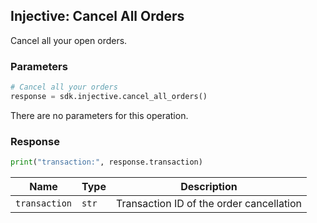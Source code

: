 ## Injective: Cancel All Orders

Cancel all your open orders.

### Parameters

```python
# Cancel all your orders
response = sdk.injective.cancel_all_orders()
```

There are no parameters for this operation.

### Response

```python
print("transaction:", response.transaction)
```

| Name | Type | Description |
| - | - | - |
| `transaction` | `str` | Transaction ID of the order cancellation |
